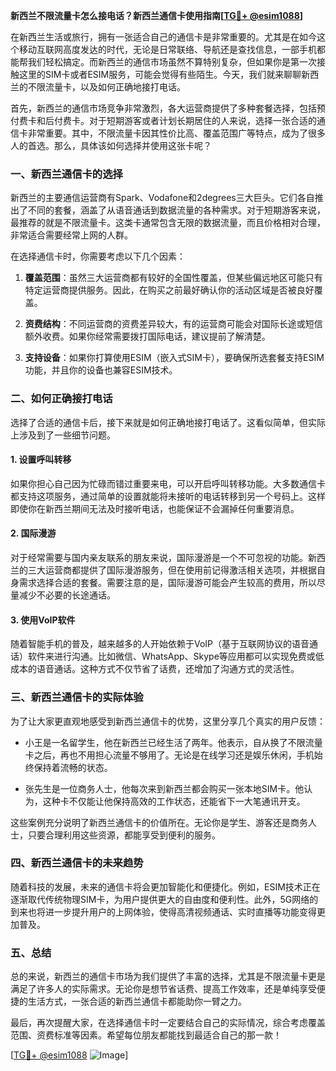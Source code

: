 **新西兰不限流量卡怎么接电话？新西兰通信卡使用指南[[TG💪+ @esim1088](https://t.me/s/esim1088)]**

在新西兰生活或旅行，拥有一张适合自己的通信卡是非常重要的。尤其是在如今这个移动互联网高度发达的时代，无论是日常联络、导航还是查找信息，一部手机都能帮我们轻松搞定。而新西兰的通信市场虽然不算特别复杂，但如果你是第一次接触这里的SIM卡或者ESIM服务，可能会觉得有些陌生。今天，我们就来聊聊新西兰的不限流量卡，以及如何正确地接打电话。

首先，新西兰的通信市场竞争非常激烈，各大运营商提供了多种套餐选择，包括预付费卡和后付费卡。对于短期游客或者计划长期居住的人来说，选择一张合适的通信卡非常重要。其中，不限流量卡因其性价比高、覆盖范围广等特点，成为了很多人的首选。那么，具体该如何选择并使用这张卡呢？

### **一、新西兰通信卡的选择**

新西兰的主要通信运营商有Spark、Vodafone和2degrees三大巨头。它们各自推出了不同的套餐，涵盖了从语音通话到数据流量的各种需求。对于短期游客来说，最推荐的就是不限流量卡。这类卡通常包含无限的数据流量，而且价格相对合理，非常适合需要经常上网的人群。

在选择通信卡时，你需要考虑以下几个因素：

1. **覆盖范围**：虽然三大运营商都有较好的全国性覆盖，但某些偏远地区可能只有特定运营商提供服务。因此，在购买之前最好确认你的活动区域是否被良好覆盖。
   
2. **资费结构**：不同运营商的资费差异较大，有的运营商可能会对国际长途或短信额外收费。如果你经常需要拨打国际电话，建议提前了解清楚。

3. **支持设备**：如果你打算使用ESIM（嵌入式SIM卡），要确保所选套餐支持ESIM功能，并且你的设备也兼容ESIM技术。

### **二、如何正确接打电话**

选择了合适的通信卡后，接下来就是如何正确地接打电话了。这看似简单，但实际上涉及到了一些细节问题。

#### **1. 设置呼叫转移**
如果你担心自己因为忙碌而错过重要来电，可以开启呼叫转移功能。大多数通信卡都支持这项服务，通过简单的设置就能将未接听的电话转移到另一个号码上。这样即使你在新西兰期间无法及时接听电话，也能保证不会漏掉任何重要消息。

#### **2. 国际漫游**
对于经常需要与国内亲友联系的朋友来说，国际漫游是一个不可忽视的功能。新西兰的三大运营商都提供了国际漫游服务，但在使用前记得激活相关选项，并根据自身需求选择合适的套餐。需要注意的是，国际漫游可能会产生较高的费用，所以尽量减少不必要的长途通话。

#### **3. 使用VoIP软件**
随着智能手机的普及，越来越多的人开始依赖于VoIP（基于互联网协议的语音通话）软件来进行沟通。比如微信、WhatsApp、Skype等应用都可以实现免费或低成本的语音通话。这种方式不仅节省了话费，还增加了沟通方式的灵活性。

### **三、新西兰通信卡的实际体验**

为了让大家更直观地感受到新西兰通信卡的优势，这里分享几个真实的用户反馈：

- 小王是一名留学生，他在新西兰已经生活了两年。他表示，自从换了不限流量卡之后，再也不用担心流量不够用了。无论是在线学习还是娱乐休闲，手机始终保持着流畅的状态。
  
- 张先生是一位商务人士，他每次来到新西兰都会购买一张本地SIM卡。他认为，这种卡不仅能让他保持高效的工作状态，还能省下一大笔通讯开支。

这些案例充分说明了新西兰通信卡的价值所在。无论你是学生、游客还是商务人士，只要合理利用这些资源，都能享受到便利的服务。

### **四、新西兰通信卡的未来趋势**

随着科技的发展，未来的通信卡将会更加智能化和便捷化。例如，ESIM技术正在逐渐取代传统物理SIM卡，为用户提供更大的自由度和便利性。此外，5G网络的到来也将进一步提升用户的上网体验，使得高清视频通话、实时直播等功能变得更加普及。

### **五、总结**

总的来说，新西兰的通信卡市场为我们提供了丰富的选择，尤其是不限流量卡更是满足了许多人的实际需求。无论你是想节省话费、提高工作效率，还是单纯享受便捷的生活方式，一张合适的新西兰通信卡都能助你一臂之力。

最后，再次提醒大家，在选择通信卡时一定要结合自己的实际情况，综合考虑覆盖范围、资费标准等因素。希望每位朋友都能找到最适合自己的那一款！

[[TG💪+ @esim1088](https://t.me/s/esim1088) ![Image](https://i.postimg.cc/4NQfJmqS/Snipaste-2025-05-13-00-14-12.png)]